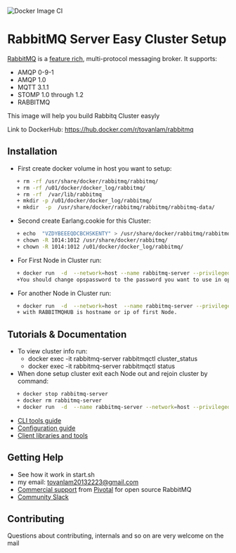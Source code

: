 ![Docker Image CI](https://github.com/lamto20132223/Docker_RabbitMq_Easy_Cluster/workflows/Docker%20Image%20CI/badge.svg?branch=master)
# RabbitMQ Server Easy Cluster Setup

[RabbitMQ](https://rabbitmq.com) is a [feature rich](https://rabbitmq.com/documentation.html), multi-protocol messaging broker. It supports:

 * AMQP 0-9-1
 * AMQP 1.0
 * MQTT 3.1.1
 * STOMP 1.0 through 1.2
 * RABBITMQ 

This image will help you build Rabbitq Cluster easyly

Link to DockerHub: https://hub.docker.com/r/tovanlam/rabbitmq


## Installation

 * First create docker volume in host you want to setup: 
 ```bash
	+ rm -rf /usr/share/docker/rabbitmq/rabbitmq/
	+ rm -rf /u01/docker/docker_log/rabbitmq/
	+ rm -rf  /var/lib/rabbitmq
	+ mkdir -p /u01/docker/docker_log/rabbitmq/
	+ mkdir  -p  /usr/share/docker/rabbitmq/rabbitmq/rabbitmq-data/
```
 * Second create Earlang.cookie for this Cluster:
 ```bash
	+ echo  "VZDYBEEEQDCBCHSKENTY" > /usr/share/docker/rabbitmq/rabbitmq/.erlang.cookie 
	+ chown -R 1014:1012 /usr/share/docker/rabbitmq/
	+ chown -R 1014:1012 /u01/docker/docker_log/rabbitmq/
```
 * For First Node in Cluster run:
 ```bash
	+ docker run  -d  --network=host --name rabbitmq-server --privileged  -v /u01/docker/docker_log/rabbitmq:/var/log/rabbitmq   -v /usr/share/docker/:/usr/share/docker/  -v /var/lib/rabbitmq:/var/lib/rabbitmq:shared   -u root -e RABBITMQ_START='BOOTSTRAP'   -e OPENSTACK_PASSWORD="opspassword"   tovanlam/rabbitmq:latest
	+You should change opspassword to the password you want to use in openstack infrastructure
```
 * For another Node in Cluster run:
 ```bash
	+ docker run  -d  --network=host  --name rabbitmq-server --privileged  -v /u01/docker/docker_log/rabbitmq:/var/log/rabbitmq    -v /usr/share/docker/:/usr/share/docker/  -v /var/lib/rabbitmq:/var/lib/rabbitmq:shared  -u root -e RABBITMQ_START='INIT_RABBITMQ_CLUSTER'   -e RABBITMQ_HUB="RABBITMQHUB"  tovanlam/rabbitmq:latest
 	+ with RABBITMQHUB is hostname or ip of first Node.
```


## Tutorials & Documentation

 * To view cluster info run:
 	+ docker exec -it rabbitmq-server rabbitmqctl cluster_status
 	+ docker exec -it rabbitmq-server rabbitmqctl status
 * When done setup cluster exit each Node out and rejoin cluster by command:
 ```bash
 	+ docker stop rabbitmq-server
 	+ docker rm rabbitmq-server
 	+ docker run  -d  --name rabbitmq-server --network=host --privileged -v /u01/docker/docker_log/rabbitmq:/var/log/rabbitmq  -v /var/lib/rabbitmq/:/var/lib/rabbitmq/:shared  -v /usr/share/docker/:/usr/share/docker/    -u root -e RABBITMQ_START='START_RABBITMQ'   -e RABBITMQ_HUB="compute03"  tovanlam/rabbitmq:latest
 ```
 * [CLI tools guide](https://rabbitmq.com/cli.html) 
 * [Configuration guide](https://rabbitmq.com/configure.html) 
 * [Client libraries and tools](https://rabbitmq.com/devtools.html)



## Getting Help
 * See how it work in start.sh
 *  my email: tovanlam20132223@gmail.com
 * [Commercial support](https://rabbitmq.com/services.html) from [Pivotal](https://pivotal.io) for open source RabbitMQ
 * [Community Slack](https://rabbitmq-slack.herokuapp.com/)



## Contributing

Questions about contributing, internals and so on are very welcome on the mail




